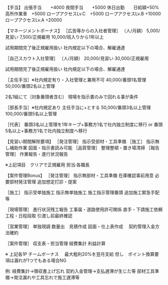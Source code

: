 【手当】
出張手当　　+4000
夜間手当　　+5000
休日出勤　　日給額+50%
高所作業車　+5000
ロープアクセスLv.C　+5000
ロープアクセスLv.B   +10000
ロープアクセスLv.A   +20000

【マネージメントボーナス】
［広告等からの入社者管理］
（人/月額）
5,000/見習い
7,500/正規雇用
10,000/班入りから1年以上

試用期間完了後正規雇用扱い
社内規定以下の場合、解雇通達

［自己スカウト入社管理］
（人/月額）
20,000/見習い
30,000/正規雇用

試用期間完了後正規雇用扱い
社内規定以下の場合、解雇通達

［主任手当］※社内規定有り・入社管理と兼用不可
40,000/番頭1名管理
50,000/番頭2名以上管理

2名1組にて｛対象番頭者含む｝
現場を指示書のみで回れる事が条件

［部長手当］※社内規定あり
主任手当に+とする
50,000/番頭3名以上管理
100,000/番頭5名以上管理

［代表］
番頭3名以上管理を1年キープ+事務方1名で社内独立制度に移行
or
番頭5名以上+事務方1名で社内独立制度へ移行

【見習い期間解除要項】
［発注管理］
指示受部材・工具準備
［施工］
指示無し補助作業
図面・指示書読み可能
［品質管理］
整理整頓・置き場清掃
［報告管理］
作業報告・進行状況報告

※上記項目　クリアで正規雇用
担当:各職長

【案件管理Bonus】
［発注管理］
指示無部材・工具準備
在庫確認事前用意
必要部材発注管理
追加想定打診・提案

［施工］
指示受単独施工
指示無単独施工
施工指示管理番頭
追加施工緊急手配等

［現場管理］
進行状況残工報告
工事届・道路使用許可関係
直手・下請施工依頼
工程・日程段取
引渡し前最終確認

［営業管理］
単独現調
数量出　見積作成
図面・仕上表作成　
契約管理入金方法確約

［案件管理］
収支表・担当管理
経費集計
利益計算

※ 上記各1P
チームボーナス　
最大粗利20%を翌月支給
但し　ポイント換算要項は漏れが1つでもある場合NG

例:
経費集計→領収書上げ忘れ
契約入金管理→支払遅滞が生じた等
部材工具準備→発注漏れや工具忘れで施工遅滞等